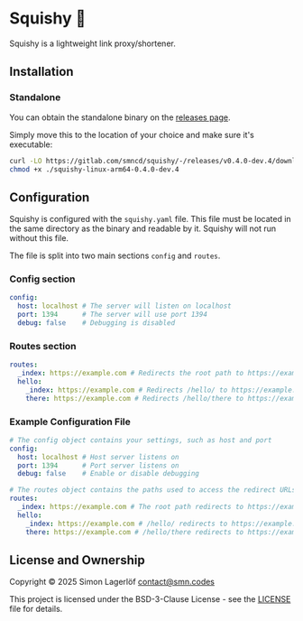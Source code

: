 Squishy 🧽
=======

Squishy is a lightweight link proxy/shortener.

Installation
-------------

### Standalone

You can obtain the standalone binary on the [releases page](https://gitlab.com/smncd/squishy/-/releases).

Simply move this to the location of your choice and make sure it's executable:
```bash
curl -LO https://gitlab.com/smncd/squishy/-/releases/v0.4.0-dev.4/downloads/squishy-linux-arm64-0.4.0-dev.4
chmod +x ./squishy-linux-arm64-0.4.0-dev.4
```

Configuration
-------------

Squishy is configured with the `squishy.yaml` file. This file must be located in the same directory as the binary and readable by it. Squishy will not run without this file.

The file is split into two main sections `config` and `routes`.

### Config section

```yaml
config:
  host: localhost # The server will listen on localhost
  port: 1394      # The server will use port 1394
  debug: false    # Debugging is disabled
```

### Routes section

```yaml
routes:
  _index: https://example.com # Redirects the root path to https://example.com
  hello:
    _index: https://example.com # Redirects /hello/ to https://example.com
    there: https://example.com # Redirects /hello/there to https://example.com
```

### Example Configuration File

```yaml
# The config object contains your settings, such as host and port
config:
  host: localhost # Host server listens on
  port: 1394      # Port server listens on
  debug: false    # Enable or disable debugging

# The routes object contains the paths used to access the redirect URLs
routes:
  _index: https://example.com # The root path redirects to https://example.com
  hello:
    _index: https://example.com # /hello/ redirects to https://example.com
    there: https://example.com # /hello/there redirects to https://example.com
```

License and Ownership
---------------------

Copyright © 2025 Simon Lagerlöf <contact@smn.codes>

This project is licensed under the BSD-3-Clause License - see the [LICENSE](LICENSE) file for details.
